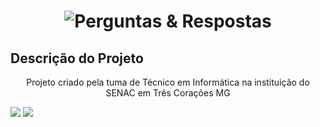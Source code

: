 <h1 align="center">
    <img alt="Perguntas & Respostas" title="#PerguntasERespostas" src="https://user-images.githubusercontent.com/111750453/227932563-7505059e-d695-40a5-bc5d-60fab73ef9e9.png" />
</h1>

## Descrição do Projeto
<p align="center">Projeto criado pela tuma de Técnico em Informática na instituição do SENAC em Três Corações MG</p>

<img src="https://img.shields.io/static/v1?label=Blog&message=Rocketseat&color=7159c1&style=for-the-badge&logo=ghost"/>
<img src="http://www.w3.org/2000/svg"/>
